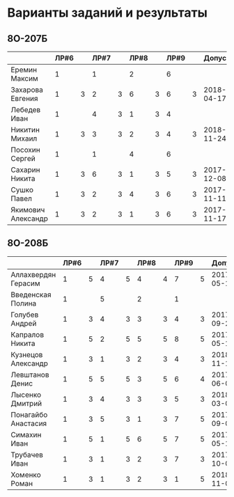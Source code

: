 # Варианты заданий и результаты

## 8О-207Б
|                     | ЛР#6 |   | ЛР#7 |   | ЛР#8 |   | ЛР#9 |   |   Допуск   |
|---------------------|------|---|------|---|------|---|------|---|------------|
| Еремин Максим       | 1    |   |  1   |   |  2   |   |  6   |   |            |
| Захарова Евгения    | 1    | 3 |  2   | 3 |  6   | 3 |  6   | 3 | 2018-04-17 |
| Лебедев Иван        | 1    |   |  4   | 3 |  1   | 3 |  4   |   |            |
| Никитин Михаил      | 1    | 3 |  3   | 3 |  2   | 3 |  4   | 3 | 2018-11-24 |
| Посохин Сергей      | 1    |   |  1   |   |  4   |   |  6   |   |            |
| Сахарин Никита      | 1    | 3 |  6   | 3 |  1   | 3 |  5   | 3 | 2017-12-08 |
| Сушко Павел         | 1    | 3 |  2   | 3 |  4   | 3 |  6   | 3 | 2017-11-11 |
| Якимович Александр  | 1    | 3 |  2   | 3 |  1   | 3 |  6   | 3 | 2017-11-17 |

## 8О-208Б
|                     | ЛР#6 |   | ЛР#7 |   | ЛР#8 |   | ЛР#9 |   |   Допуск   |
|---------------------|------|---|------|---|------|---|------|---|------------|
| Аллахвердян Герасим | 1    | 5 |  4   | 5 |  4   | 4 |  7   | 5 | 2017-05-13 |
| Введенская Полина   | 1    |   |  5   |   |  2   |   |  1   |   |            |
| Голубев Андрей      | 1    | 3 |  4   | 3 |  3   | 3 |  4   | 3 | 2017-09-23 |
| Капралов Никита     | 1    | 5 |  2   | 5 |  5   | 5 |  8   | 5 | 2017-05-13 |
| Кузнецов Александр  | 1    | 3 |  1   | 3 |  2   | 3 |  4   | 3 | 2018-11-15 |
| Левштанов Денис     | 1    | 5 |  5   | 5 |  3   | 5 |  6   | 4 | 2017-06-03 |
| Лысенко Дмитрий     | 1    | 3 |  4   | 3 |  3   | 3 |  5   | 3 | 2018-03-09 |
| Понагайбо Анастасия | 1    | 3 |  5   | 3 |  1   | 3 |  7   | 5 | 2017-09-09 |
| Симахин Иван        | 1    | 5 |  1   | 5 |  6   | 5 |  7   | 5 | 2017-05-13 |
| Трубачев Иван       | 1    | 3 |  1   | 3 |  2   | 3 |  7   | 3 | 2017-10-07 |
| Хоменко Роман       | 1    | 3 |  1   | 3 |  2   | 3 |  1   | 5 | 2018-11-03 |
